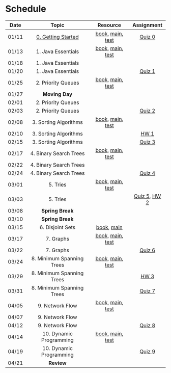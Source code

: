# Schedule

| Date  |                                                                                  Topic                                                                                   |                                                                               Resource                                                                               |       Assignment        |
|:-----:|:------------------------------------------------------------------------------------------------------------------------------------------------------------------------:|:--------------------------------------------------------------------------------------------------------------------------------------------------------------------:|:-----------------------:|
| 01/11 | [0. Getting Started](https://emory.zoom.us/rec/play/Vgk9nz_Z63vC0TG0MTBPXIRj-JrJMfxUp7J9IlZs0FvQb1zoPwClXlyCSsJs4SQPwCk3fXu8gUSsKovk.sIn0SpvcFiq96zMl?continueMode=true) |         [book](https://emory.gitbook.io/dsa-java/getting-started), [main](../src/main/java/edu/emory/cs/utils), [test](../src/test/java/edu/emory/cs/utils)          | [Quiz 0](quiz/quiz0.md) |
| 01/13 |                                                                            1. Java Essentials                                                                            |     [book](https://emory.gitbook.io/dsa-java/java-essentials), [main](../src/main/java/edu/emory/cs/algebraic), [test](../src/test/java/edu/emory/cs/algebraic)      |                         |
| 01/18 |                                                                            1. Java Essentials                                                                            |                                                                                                                                                                      |                         |
| 01/20 |                                                                            1. Java Essentials                                                                            |                                                                                                                                                                      | [Quiz 1](quiz/quiz1.md) |
| 01/25 |                                                                            2. Priority Queues                                                                            |         [book](https://emory.gitbook.io/dsa-java/priority-queues), [main](../src/main/java/edu/emory/cs/queue), [test](../src/test/java/edu/emory/cs/queue)          |                         |
| 01/27 |                                                                              **Moving Day**                                                                              |                                                                                                                                                                      |                         |
| 02/01 |                                                                            2. Priority Queues                                                                            |                                                                                                                                                                      |                         |
| 02/03 |                                                                            2. Priority Queues                                                                            |                                                                                                                                                                      |       [Quiz 2]()        |
| 02/08 |                                                                          3. Sorting Algorithms                                                                           |         [book](https://emory.gitbook.io/dsa-java/sorting-algorithms), [main](../src/main/java/edu/emory/cs/sort), [test](../src/test/java/edu/emory/cs/sort)         |                         |
| 02/10 |                                                                          3. Sorting Algorithms                                                                           |                                                                                                                                                                      |        [HW 1]()         |
| 02/15 |                                                                          3. Sorting Algorithms                                                                           |                                                                                                                                                                      |       [Quiz 3]()        |
| 02/17 |                                                                          4. Binary Search Trees                                                                          |        [book](https://emory.gitbook.io/dsa-java/binary-search-trees), [main](../src/main/java/edu/emory/cs/tree), [test](../src/test/java/edu/emory/cs/tree)         |                         | 
| 02/22 |                                                                          4. Binary Search Trees                                                                          |                                                                                                                                                                      |                         |
| 02/24 |                                                                          4. Binary Search Trees                                                                          |                                                                                                                                                                      |       [Quiz 4]()        |
| 03/01 |                                                                                 5. Tries                                                                                 |               [book](https://emory.gitbook.io/dsa-java/tries), [main](../src/main/java/edu/emory/cs/trie), [test](../src/test/java/edu/emory/cs/trie)                |                         |
| 03/03 |                                                                                 5. Tries                                                                                 |                                                                                                                                                                      |  [Quiz 5](), [HW 2]()   |
| 03/08 |                                                                             **Spring Break**                                                                             |                                                                                                                                                                      |                         |
| 03/10 |                                                                             **Spring Break**                                                                             |                                                                                                                                                                      |                         |
| 03/15 |                                                                             6. Disjoint Sets                                                                             |                                  [book](https://emory.gitbook.io/dsa-java/disjoint-sets), [main](../src/main/java/edu/emory/cs/set)                                  |                         |
| 03/17 |                                                                                7. Graphs                                                                                 |              [book](https://emory.gitbook.io/dsa-java/graphs), [main](../src/main/java/edu/emory/cs/graph), [test](../src/test/java/edu/emory/cs/graph)              |                         |
| 03/22 |                                                                                7. Graphs                                                                                 |                                                                                                                                                                      |       [Quiz 6]()        |
| 03/24 |                                                                        8. Minimum Spanning Trees                                                                         | [book](https://emory.gitbook.io/dsa-java/minimum-spanning-trees), [main](../src/main/java/edu/emory/cs/graph/span), [test](../src/test/java/edu/emory/cs/graph/span) |                         |
| 03/29 |                                                                        8. Minimum Spanning Trees                                                                         |                                                                                                                                                                      |        [HW 3]()         |
| 03/31 |                                                                        8. Minimum Spanning Trees                                                                         |                                                                                                                                                                      |       [Quiz 7]()        |
| 04/05 |                                                                             9. Network Flow                                                                              |      [book](https://emory.gitbook.io/dsa-java/network-flow), [main](../src/main/java/edu/emory/cs/graph/flow), [test](../src/test/java/edu/emory/cs/graph/flow)      |                         |
| 04/07 |                                                                             9. Network Flow                                                                              |                                                                                                                                                                      |                         |
| 04/12 |                                                                             9. Network Flow                                                                              |                                                                                                                                                                      |       [Quiz 8]()        |
| 04/14 |                                                                         10. Dynamic Programming                                                                          |     [book](https://emory.gitbook.io/dsa-java/dynamic-programming), [main](../src/main/java/edu/emory/cs/dynamic), [test](../src/test/java/edu/emory/cs/dynamic)      |                         |
| 04/19 |                                                                         10. Dynamic Programming                                                                          |                                                                                                                                                                      |       [Quiz 9]()        |
| 04/21 |                                                                                **Review**                                                                                |                                                                                                                                                                      |                         |

<!--  -->
<!-- Shortest Path Algorithms]() | [md, [pdf](shortest_path_algorithms.pdf), [main](../src/main/java/edu/emory/cs/graph/path/) | [quiz 8](quiz0.md#quiz-8) | -->
<!-- HW1: 2/24, HW2: 3/22, HW3: 4/14  -->
